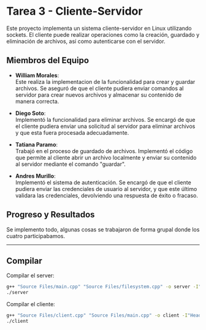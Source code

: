 # Tarea 3 -  Cliente-Servidor

Este proyecto implementa un sistema cliente-servidor en Linux utilizando sockets. El cliente puede realizar operaciones como la creación, guardado y eliminación de archivos, así como autenticarse con el servidor.

## Miembros del Equipo

- **William Morales**:  
  Este realiza la implementacion de la funcionalidad para crear y guardar archivos. Se aseguró de que el cliente pudiera enviar comandos al servidor para crear nuevos archivos y almacenar su contenido de manera correcta.

- **Diego Soto**:  
  Implementó la funcionalidad para eliminar archivos. Se encargó de que el cliente pudiera enviar una solicitud al servidor para eliminar archivos y que esta fuera procesada adecuadamente.

- **Tatiana Paramo**:  
  Trabajó en el proceso de guardado de archivos. Implementó el código que permite al cliente abrir un archivo localmente y enviar su contenido al servidor mediante el comando "guardar".

- **Andres Murillo**:  
  Implementó el sistema de autenticación. Se encargó de que el cliente pudiera enviar las credenciales de usuario al servidor, y que este último validara las credenciales, devolviendo una respuesta de éxito o fracaso.

## Progreso y Resultados

Se implemento todo, algunas cosas se trabajaron de forma grupal donde los cuatro participabamos.

---

## Compilar
Compilar el server:

```sh
g++ "Source Files/main.cpp" "Source Files/filesystem.cpp" -o server -I"Header Files"
./server 
```

Compilar el cliente:

```sh
g++ "Source Files/client.cpp" "Source Files/main.cpp" -o client -I"Header Files"
./client
```
